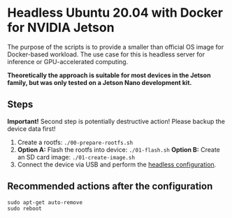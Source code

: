 # Headless Ubuntu 20.04 with Docker for NVIDIA Jetson

The purpose of the scripts is to provide a smaller than official OS image for Docker-based workload.
The use case for this is headless server for inference or GPU-accelerated computing.

**Theoretically the approach is suitable for most devices in the Jetson family, but was only tested on a Jetson Nano development kit.**

## Steps

**Important!** Second step is potentially destructive action! Please backup the device data first!

1. Create a rootfs: `./00-prepare-rootfs.sh`
2. **Option A:** Flash the rootfs into device: `./01-flash.sh`
**Option B:** Create an SD card image: `./01-create-image.sh`
3. Connect the device via USB and perform the [headless configuration](https://www.jetsonhacks.com/2019/08/21/jetson-nano-headless-setup/).

## Recommended actions after the configuration
```
sudo apt-get auto-remove
sudo reboot
```
